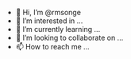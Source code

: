 - 👋 Hi, I’m @rmsonge
- 👀 I’m interested in ...
- 🌱 I’m currently learning ...
- 💞️ I’m looking to collaborate on ...
- 📫 How to reach me ...

<!---
rmsonge/rmsonge is a ✨ special ✨ repository because its `README.md` (this file) appears on your GitHub profile.
You can click the Preview link to take a look at your changes.
--->
